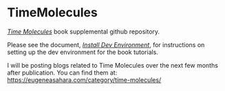 # TimeMolecules
<a href="https://technicspub.com/time-molecules/" target="_blank"><em>Time Molecules</em></a> book supplemental github repository.

Please see the document, <a href="https://github.com/MapRock/TimeMolecules/blob/main/docs/install_timemolecules_dev_env.pdf/" target="_blank"><em>Install Dev Environment</em></a>, for instructions on setting up the dev environment for the book tutorials.

I will be posting blogs related to Time Molecules over the next few months after publication. You can find them at: https://eugeneasahara.com/category/time-molecules/


